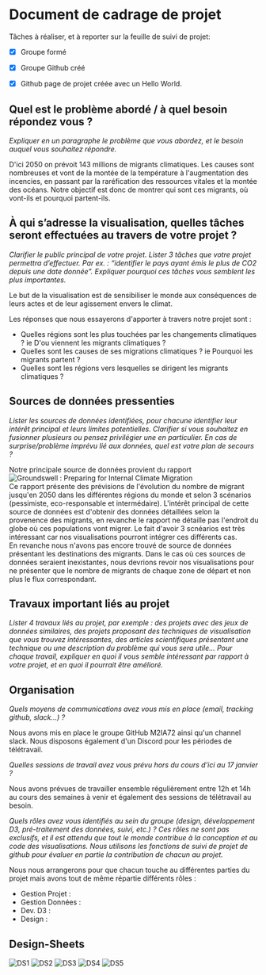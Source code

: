 # Document de cadrage de projet

Tâches à réaliser, et à reporter sur la feuille de suivi de projet:
- [x] Groupe formé
- [x] Groupe Github créé
- [x] Github page de projet créée avec un Hello World.


## Quel est le problème abordé / à quel besoin répondez vous ?
*Expliquer en un paragraphe le problème que vous abordez, et le besoin auquel vous souhaitez répondre.*    
  
D'ici 2050 on prévoit 143 millions de migrants climatiques. Les causes sont nombreuses et vont de la montée de la température à l'augmentation des incencies, en passant par la raréfication des ressources vitales et la montée des océans. Notre objectif est donc de montrer qui sont ces migrants, où vont-ils et pourquoi partent-ils. 

## À qui s’adresse la visualisation, quelles tâches seront effectuées au travers de votre projet ?
*Clarifier le public principal de votre projet. Lister 3 tâches que votre projet permettra d’effectuer. Par ex. : “identifier le pays ayant émis le plus de CO2 depuis une date donnée”. Expliquer pourquoi ces tâches vous semblent les plus importantes.*  

Le but de la visualisation est de sensibiliser le monde aux conséquences de leurs actes et de leur agissement envers le climat.

Les réponses que nous essayerons d'apporter à travers notre projet sont :
- Quelles régions sont les plus touchées par les changements climatiques ? ie D'ou viennent les migrants climatiques ?
- Quelles sont les causes de ses migrations climatiques ? ie Pourquoi les migrants partent ?
- Quelles sont les régions vers lesquelles se dirigent les migrants climatiques ?

## Sources de données pressenties
*Lister les sources de données identifiées, pour chacune identifier leur intérêt principal et leurs limites potentielles. Clarifier si vous souhaitez en fusionner plusieurs ou pensez privilégier une en particulier. En cas de surprise/problème imprévu lié aux données, quel est votre plan de secours ?*

Notre principale source de données provient du rapport ![Groundswell : Preparing for Internal Climate Migration](https://openknowledge.worldbank.org/handle/10986/29461)  
Ce rapport présente des prévisions de l'évolution du nombre de migrant jusqu'en 2050 dans les différentes régions du monde et selon 3 scénarios (pessimiste, eco-responsable et intermédaire). L'intérêt principal de cette source de données est d'obtenir des données détaillées selon la provenence des migrants, en revanche le rapport ne détaille pas l'endroit du globe où ces populations vont migrer. Le fait d'avoir 3 scnéarios est très intéressant car nos visualisations pourront intégrer ces différents cas.  
En revanche nous n'avons pas encore trouvé de source de données présentant les destinations des migrants. Dans le cas où ces sources de données seraient inexistantes, nous devrions revoir nos visualisations pour ne présenter que le nombre de migrants de chaque zone de départ et non plus le flux correspondant.

## Travaux important liés au projet
*Lister 4 travaux liés au projet, par exemple : des projets avec des jeux de données similaires, des projets proposant des techniques de visualisation que vous trouvez intéressantes, des articles scientifiques présentant une technique ou une description du problème qui vous sera utile...
Pour chaque travail, expliquer en quoi il vous semble intéressant par rapport à votre projet, et en quoi il pourrait être amélioré.*


## Organisation
*Quels moyens de communications avez vous mis en place (email, tracking github, slack...) ?*  

Nous avons mis en place le groupe GitHub M2IA72 ainsi qu'un channel slack. Nous disposons également d'un Discord pour les périodes de télétravail.

*Quelles sessions de travail avez vous prévu hors du cours d’ici au 17 janvier ?*  

Nous avons prévues de travailler ensemble régulièrement entre 12h et 14h au cours des semaines à venir et également des sessions de télétravail au besoin.

*Quels rôles avez vous identifiés au sein du groupe (design, développement D3, pré-traitement des données, suivi, etc.) ? Ces rôles ne sont pas exclusifs, et il est attendu que tout le monde contribue à la conception et au code des visualisations. Nous utilisons les fonctions de suivi de projet de github pour évaluer en partie la contribution de chacun au projet.*  

Nous nous arrangerons pour que chacun touche au différentes parties du projet mais avons tout de même répartie différents rôles :
- Gestion Projet :
- Gestion Données :
- Dev. D3 :
- Design : 


## Design-Sheets
![DS1](https://m2ia72.github.io/designsheets/DS1.png)
![DS2](https://m2ia72.github.io/designsheets/DS2.png)
![DS3](https://m2ia72.github.io/designsheets/DS3.png)
![DS4](https://m2ia72.github.io/designsheets/DS4.png)
![DS5](https://m2ia72.github.io/designsheets/DS5.png)
